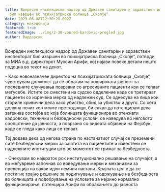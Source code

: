 ```yaml
---
title: Вонреден инспекциски надзор од Државен санитарен и здравствен инспекторат
  бил извршен во психијатриска болница „Скопје“
date: 2023-06-08T12:30:28.092Z
category: македонија
featured: true
featuredImage: ../img/2-30-vonred-bardovic-pregled.jpg
author: Вардарски
---
```

<!--StartFragment-->

Вонреден инспекциски надзор од Државен санитарен и здравствен инспекторат бил извршен во психијатриска болница „Скопје“, потврди за МИА в.д. директорот Мухсин Арифи, кој најави повеќе детали нешто подоцна во текот на денот.

\- Kако новоназначен директор на психијатриската болница „Скопје“, чувствувам должност да се обратам на пошироката јавност за последните случувања поврзани со агресивните пациенти кои се тепаат меѓусебе. Истите се сместени на судско одделение каде се третираат пациенти со изречена мерка од надлежен суд. Се однесува на лица кои сториле кривични дела како убиство, обид за убиство и друго. Со сета должна почит кон моите претходници, би сакал да потенцирам дека затекнав состојба во која болницата функционира во отежнати кадровски, технички и безбедносни услови, се наведува во неговото соопштение до јавноста, а поврзано со видеата објавени на Фејсбук, каде се гледа како лица се тепаат.

Тој додава дека од негова страна по настанатиот случај се преземени сите безбедносни мерки за заштита на пациентите и известени се надлежните институции што во моментот се грижат за безбедноста.

\- Очекувам во најкраток рок институционално решавање на случајот, а во меѓувреме започнав со воведување мерки и механизми за превенција на вакви идни немили настани. Крајната цел е да се постигне трајно решение за подигнување и одржување на безбедноста во болницата и подобрување на условите за нејзино нормално функционирање, потенцира Арифи во обраќањето до јавноста

<!--EndFragment-->